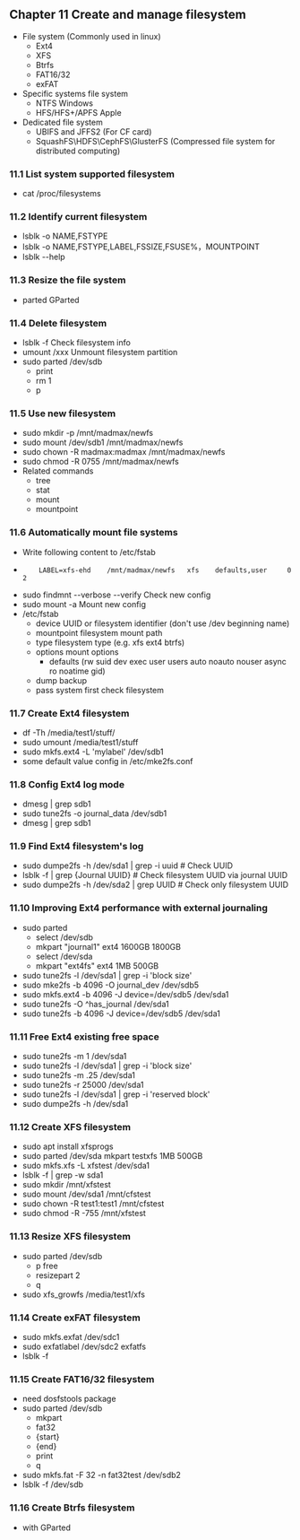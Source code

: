 ## Chapter 11 Create and manage filesystem
* File system (Commonly used in linux)
  * Ext4
  * XFS
  * Btrfs
  * FAT16/32
  * exFAT
* Specific systems file system
  * NTFS Windows
  * HFS/HFS+/APFS Apple
* Dedicated file system
  * UBIFS and JFFS2 (For CF card)
  * SquashFS\HDFS\CephFS\GlusterFS (Compressed file system for distributed computing)
### 11.1 List system supported filesystem
* cat /proc/filesystems
### 11.2 Identify current filesystem
* lsblk -o NAME,FSTYPE
* lsblk -o NAME,FSTYPE,LABEL,FSSIZE,FSUSE%，MOUNTPOINT
* lsblk --help
### 11.3 Resize the file system
* parted GParted
### 11.4 Delete filesystem
* lsblk -f  Check filesystem info
* umount /xxx Unmount filesystem partition
* sudo parted /dev/sdb
  * print
  * rm 1
  * p
### 11.5 Use new filesystem
* sudo mkdir -p /mnt/madmax/newfs
* sudo mount /dev/sdb1 /mnt/madmax/newfs
* sudo chown -R madmax:madmax /mnt/madmax/newfs
* sudo chmod -R 0755 /mnt/madmax/newfs
* Related commands
  * tree
  * stat
  * mount
  * mountpoint
### 11.6 Automatically mount file systems
* Write following content to /etc/fstab
* ``` #<file system>   <mount point>     <type>   <options>       <dump>    <pass>
      LABEL=xfs-ehd    /mnt/madmax/newfs   xfs    defaults,user     0         2
* sudo findmnt --verbose --verify  Check new config
* sudo mount -a Mount new config
* /etc/fstab
  * device UUID or filesystem identifier (don't use /dev beginning name)
  * mountpoint filesystem mount path
  * type filesystem type (e.g. xfs ext4 btrfs)
  * options mount options
    * defaults (rw suid dev exec user users auto noauto nouser async ro noatime gid)
  * dump backup
  * pass system first check filesystem
### 11.7 Create Ext4 filesystem
* df -Th /media/test1/stuff/
* sudo umount /media/test1/stuff
* sudo mkfs.ext4 -L 'mylabel' /dev/sdb1
* some default value config in /etc/mke2fs.conf
### 11.8 Config Ext4 log mode
* dmesg | grep sdb1
* sudo tune2fs -o journal_data /dev/sdb1
* dmesg | grep sdb1
### 11.9 Find Ext4 filesystem's log
* sudo dumpe2fs -h /dev/sda1 | grep -i uuid # Check UUID
* lsblk -f | grep {Journal UUID} # Check filesystem UUID via journal UUID
* sudo dumpe2fs -h /dev/sda2 | grep UUID # Check only filesystem UUID
### 11.10 Improving Ext4 performance with external journaling
* sudo parted
  * select /dev/sdb
  * mkpart "journal1" ext4 1600GB 1800GB
  * select /dev/sda
  * mkpart "ext4fs" ext4 1MB 500GB
* sudo tune2fs -l /dev/sda1 | grep -i 'block size'
* sudo mke2fs -b 4096 -O journal_dev /dev/sdb5
* sudo mkfs.ext4 -b 4096 -J device=/dev/sdb5 /dev/sda1
* sudo tune2fs -O ^has_journal /dev/sda1
* sudo tune2fs -b 4096 -J device=/dev/sdb5 /dev/sda1
### 11.11 Free Ext4 existing free space
* sudo tune2fs -m 1 /dev/sda1
* sudo tune2fs -l /dev/sda1 | grep -i 'block size'
* sudo tune2fs -m .25 /dev/sda1
* sudo tune2fs -r 25000 /dev/sda1
* sudo tune2fs -l /dev/sda1 | grep -i 'reserved block'
* sudo dumpe2fs -h /dev/sda1
### 11.12 Create XFS filesystem
* sudo apt install xfsprogs
* sudo parted /dev/sda mkpart testxfs 1MB 500GB
* sudo mkfs.xfs -L xfstest /dev/sda1
* lsblk -f | grep -w sda1
* sudo mkdir /mnt/xfstest
* sudo mount /dev/sda1 /mnt/cfstest
* sudo chown -R test1:test1 /mnt/cfstest
* sudo chmod -R -755 /mnt/xfstest
### 11.13 Resize XFS filesystem
* sudo parted /dev/sdb
  * p free
  * resizepart 2
  * q
* sudo xfs_growfs /media/test1/xfs
### 11.14 Create exFAT filesystem
* sudo mkfs.exfat /dev/sdc1
* sudo exfatlabel /dev/sdc2 exfatfs
* lsblk -f
### 11.15 Create FAT16/32 filesystem
* need dosfstools package
* sudo parted /dev/sdb
  * mkpart
  * fat32
  * {start}
  * {end}
  * print
  * q
* sudo mkfs.fat -F 32 -n fat32test /dev/sdb2
* lsblk -f /dev/sdb
### 11.16 Create Btrfs filesystem
* with GParted